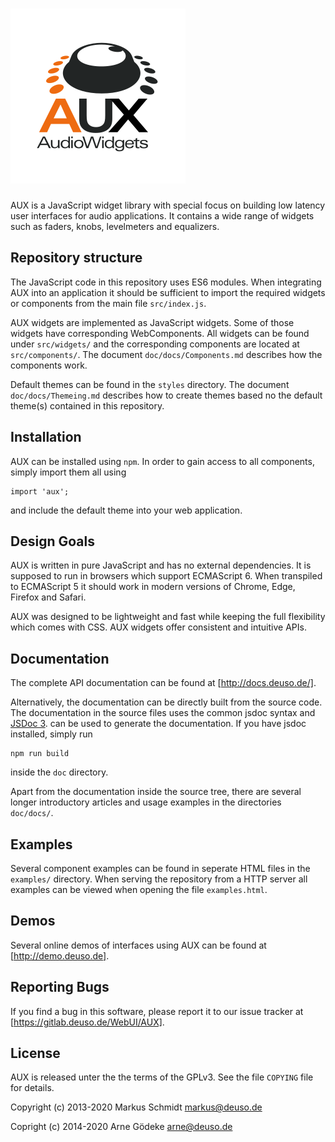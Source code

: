 # ![AUX](logo.png)

AUX is a JavaScript widget library with special focus on building low
latency user interfaces for audio applications. It contains a wide range
of widgets such as faders, knobs, levelmeters and equalizers.

## Repository structure

The JavaScript code in this repository uses ES6 modules. When
integrating AUX into an application it should be sufficient to import
the required widgets or components from the main file `src/index.js`.

AUX widgets are implemented as JavaScript widgets. Some of those widgets
have corresponding WebComponents. All widgets can be found under
`src/widgets/` and the corresponding components are located at
`src/components/`. The document `doc/docs/Components.md` describes how
the components work.

Default themes can be found in the `styles` directory. The document
`doc/docs/Themeing.md` describes how to create themes based no the
default theme(s) contained in this repository.

## Installation

AUX can be installed using `npm`. In order to gain access to all components,
simply import them all using

    import 'aux';

and include the default theme into your web application.

## Design Goals

AUX is written in pure JavaScript and has no external dependencies. It
is supposed to run in browsers which support ECMAScript 6. When transpiled to
ECMAScript 5 it should work in modern versions of Chrome, Edge, Firefox and
Safari.

AUX was designed to be lightweight and fast while keeping the full
flexibility which comes with CSS. AUX widgets offer consistent and intuitive
APIs.

## Documentation

The complete API documentation can be found at [http://docs.deuso.de/].

Alternatively, the documentation can be directly built from the source
code.  The documentation in the source files uses the common jsdoc
syntax and [JSDoc 3](https://usejsdoc.org).  can be used to generate the
documentation. If you have jsdoc installed, simply run

    npm run build

inside the `doc` directory.

Apart from the documentation inside the source tree, there are several
longer introductory articles and usage examples in the directories
`doc/docs/`.

## Examples

Several component examples can be found in seperate HTML files in the
`examples/` directory. When serving the repository from a HTTP server
all examples can be viewed when opening the file `examples.html`.

## Demos

Several online demos of interfaces using AUX can be found at
[http://demo.deuso.de].

## Reporting Bugs

If you find a bug in this software, please report it to our issue
tracker at [https://gitlab.deuso.de/WebUI/AUX].

## License

AUX is released unter the the terms of the GPLv3. See the file `COPYING`
file for details.

Copyright (c) 2013-2020 Markus Schmidt <markus@deuso.de>

Copright (c) 2014-2020 Arne G&ouml;deke <arne@deuso.de>
